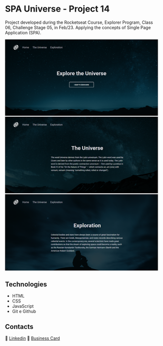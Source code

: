 # SPA Universe - Project 14

Project developed during the Rocketseat Course, Explorer Program, Class 06, Challenge Stage 05, in Feb/23.
Applying the concepts of Single Page Application (SPA).

![caption](files/screencapture-home.png)
![caption](files/screencapture-universe.png)
![caption](files/screencapture-exploration.png)

## Technologies

- HTML
- CSS
- JavaScript
- Git e Github

## Contacts

🔗 [Linkedin](https://www.linkedin.com/in/renato-malbuquerque/)
🔗 [Business Card](https://rma-contacts.vercel.app/)